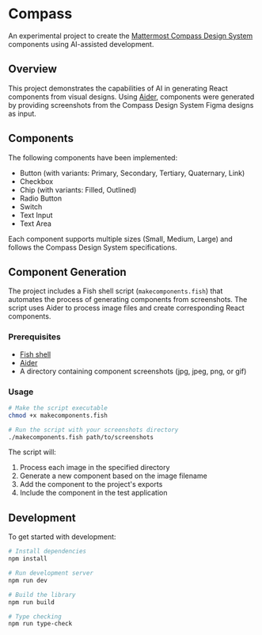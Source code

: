 # Compass

An experimental project to create the [Mattermost Compass Design System](https://compass.mattermost.com/) components using AI-assisted development.

## Overview

This project demonstrates the capabilities of AI in generating React components from visual designs. Using [Aider](https://aider.chat/), components were generated by providing screenshots from the Compass Design System Figma designs as input.

## Components

The following components have been implemented:

- Button (with variants: Primary, Secondary, Tertiary, Quaternary, Link)
- Checkbox
- Chip (with variants: Filled, Outlined)
- Radio Button
- Switch
- Text Input
- Text Area

Each component supports multiple sizes (Small, Medium, Large) and follows the Compass Design System specifications.

## Component Generation

The project includes a Fish shell script (`makecomponents.fish`) that automates the process of generating components from screenshots. The script uses Aider to process image files and create corresponding React components.

### Prerequisites

- [Fish shell](https://fishshell.com/)
- [Aider](https://aider.chat/)
- A directory containing component screenshots (jpg, jpeg, png, or gif)

### Usage

```bash
# Make the script executable
chmod +x makecomponents.fish

# Run the script with your screenshots directory
./makecomponents.fish path/to/screenshots
```

The script will:
1. Process each image in the specified directory
2. Generate a new component based on the image filename
3. Add the component to the project's exports
4. Include the component in the test application

## Development

To get started with development:

```bash
# Install dependencies
npm install

# Run development server
npm run dev

# Build the library
npm run build

# Type checking
npm run type-check
```
